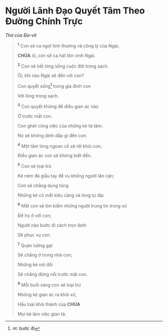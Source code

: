 # Người Lãnh Đạo Quyết Tâm Theo Đường Chính Trực

_Thơ của Đa-vít_

> <sup><b>1</b></sup> Con sẽ ca ngợi tình thương và công lý của Ngài;
>
> **CHÚA** ôi, con sẽ ca hát tôn vinh Ngài.
>
> <sup><b>2</b></sup> Con sẽ hết lòng sống cuộc đời trong sạch.
>
> Ôi, khi nào Ngài sẽ đến với con?
>
> Con quyết sống[^1-6ca0b5dd-d98a-492e-8324-fedf11ebd494] trong gia đình con
>
> Với lòng trong sạch.
>
> <sup><b>3</b></sup> Con quyết không để điều gian ác nào
>
> Ở trước mắt con.
>
> Con ghét công việc của những kẻ tà tâm;
>
> Nó sẽ không dính dấp gì đến con.
>
> <sup><b>4</b></sup> Một tấm lòng ngoan cố sẽ rời khỏi con;
>
> Điều gian ác con sẽ không biết đến.
>
> <sup><b>5</b></sup> Con sẽ loại trừ
>
> Kẻ ném đá giấu tay để vu khống người lân cận;
>
> Con sẽ chẳng dung túng
>
> Những kẻ có mắt kiêu căng và lòng tự đại.
>
> <sup><b>6</b></sup> Mắt con sẽ tìm kiếm những người trung tín trong xứ
>
> Để họ ở với con;
>
> Người nào bước đi cách trọn lành
>
> Sẽ phục vụ con.
>
> <sup><b>7</b></sup> Quân lường gạt
>
> Sẽ chẳng ở trong nhà con;
>
> Những kẻ nói dối
>
> Sẽ chẳng đứng nổi trước mặt con.
>
> <sup><b>8</b></sup> Mỗi buổi sáng con sẽ loại trừ
>
> Những kẻ gian ác ra khỏi xứ,
>
> Hầu loại khỏi thành của **CHÚA**
>
> Mọi kẻ làm việc gian tà.

[^1-6ca0b5dd-d98a-492e-8324-fedf11ebd494]: nt: bước đi
